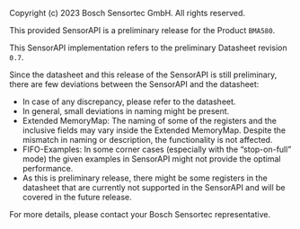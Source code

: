 Copyright (c) 2023 Bosch Sensortec GmbH. All rights reserved.

This provided SensorAPI is a preliminary release for the Product `BMA580`.

This SensorAPI implementation refers to the preliminary Datasheet revision `0.7`.

Since the datasheet and this release of the SensorAPI is still preliminary, there are few deviations between the SensorAPI and the datasheet:
* In case of any discrepancy, please refer to the datasheet.
* In general, small deviations in naming might be present.
* Extended MemoryMap: The naming of some of the registers and the inclusive fields may vary inside the Extended MemoryMap. Despite the mismatch in naming or description, the functionality is not affected. 
* FIFO-Examples: In some corner cases (especially with the “stop-on-full” mode) the given examples in SensorAPI might not provide the optimal performance.
* As this is preliminary release, there might be some registers in the datasheet that are currently not supported in the SensorAPI and will be covered in the future release.

For more details, please contact your Bosch Sensortec representative.
